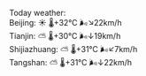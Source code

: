 Today weather:  
Beijing: ☀️ 🌡️+32°C 🌬️↘22km/h  
Tianjin: ⛅️  🌡️+30°C 🌬️↓19km/h  
Shijiazhuang: ⛅️  🌡️+31°C 🌬️↙7km/h  
Tangshan: ⛅️  🌡️+31°C 🌬️↓22km/h  
